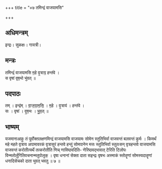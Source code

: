 +++
title = "०७ तमिन्द्रं वाजयामसि"

+++
## अधिमन्त्रम्
इन्द्रः। सुकक्षः। गायत्री।

## मन्त्रः
तमिन्द्रं॑ वाजयामसि म॒हे वृ॒त्राय॒ हन्त॑वे ।  
स वृषा॑ वृष॒भो भु॑वत् ॥

## पदपाठः
तम् । इन्द्र॑म् । वा॒ज॒या॒म॒सि॒ । म॒हे । वृ॒त्राय॑ । हन्त॑वे ।  
सः । वृषा॑ । वृ॒ष॒भः । भु॒व॒त् ॥

## भाष्यम्
यजमानाआहुः तं पूर्वोक्तलक्षणमिन्द्रं वाजयामसि वाजयामः सोमेन स्तुतिभिर्वा वाजवन्तं बलवन्तं कुर्मः । किमर्थं महे महते वृत्राय अपामावरकं वृत्रासुरं हन्तवे हन्तुं सोमपानेन मत्तः स्तुतिभिर्वा स्तुतःसन् वृत्रहन्तवे वाजयामसि वाजवन्तं करोतीत्यर्थे तत्करोतीति णिच् णाविष्ठवदिति- णेरिष्ठवद्भावात् टेरिति टिलोपः विन्मतोर्लुगितिवचनान्मतुपोलुक् । वृषा धनानां सेक्ता दाता सइन्द्रः वृषभः अस्माकं स्तोतॄणां सोमस्यदातॄणां धनादिसेचको दाता भुवत् भवतु ॥ ७ ॥